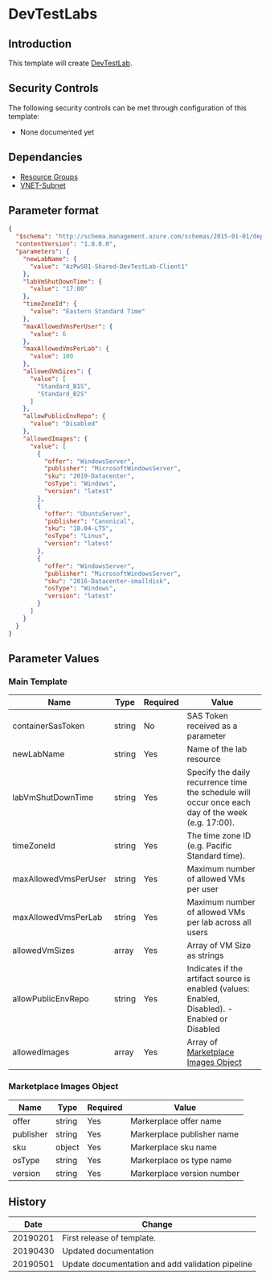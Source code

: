 # DevTestLabs

## Introduction

This template will create [DevTestLab](https://docs.microsoft.com/en-us/azure/templates/microsoft.devtestlab/2018-09-15/labs).

## Security Controls

The following security controls can be met through configuration of this template:

* None documented yet

## Dependancies

* [Resource Groups](https://github.com/canada-ca/accelerators_accelerateurs-azure/blob/master/Templates/arm/resourcegroups/latest/readme.md)
* [VNET-Subnet](https://github.com/canada-ca/accelerators_accelerateurs-azure/blob/master/Templates/arm/vnet-subnet/latest/readme.md)

## Parameter format

```json
{
  "$schema": "http://schema.management.azure.com/schemas/2015-01-01/deploymentParameters.json#",
  "contentVersion": "1.0.0.0",
  "parameters": {
    "newLabName": {
      "value": "AzPwS01-Shared-DevTestLab-Client1"
    },
    "labVmShutDownTime": {
      "value": "17:00"
    },
    "timeZoneId": {
      "value": "Eastern Standard Time"
    },
    "maxAllowedVmsPerUser": {
      "value": 6
    },
    "maxAllowedVmsPerLab": {
      "value": 100
    },
    "allowedVmSizes": {
      "value": [
        "Standard_B1S",
        "Standard_B2S"
      ]
    },
    "allowPublicEnvRepo": {
      "value": "Disabled"
    },
    "allowedImages": {
      "value": [
        {
          "offer": "WindowsServer",
          "publisher": "MicrosoftWindowsServer",
          "sku": "2019-Datacenter",
          "osType": "Windows",
          "version": "latest"
        },
        {
          "offer": "UbuntuServer",
          "publisher": "Canonical",
          "sku": "18.04-LTS",
          "osType": "Linux",
          "version": "latest"
        },
        {
          "offer": "WindowsServer",
          "publisher": "MicrosoftWindowsServer",
          "sku": "2016-Datacenter-smalldisk",
          "osType": "Windows",
          "version": "latest"
        }
      ]
    }
  }
}
```

## Parameter Values

### Main Template

| Name                 | Type   | Required | Value                                                                                             |
| -------------------- | ------ | -------- | ------------------------------------------------------------------------------------------------- |
| containerSasToken    | string | No       | SAS Token received as a parameter                                                                 |
| newLabName           | string | Yes      | Name of the lab resource                                                                          |
| labVmShutDownTime    | string | Yes      | Specify the daily recurrence time the schedule will occur once each day of the week (e.g. 17:00). |
| timeZoneId           | string | Yes      | The time zone ID (e.g. Pacific Standard time).                                                    |
| maxAllowedVmsPerUser | string | Yes      | Maximum number of allowed VMs per user                                                            |
| maxAllowedVmsPerLab  | string | Yes      | Maximum number of allowed VMs per lab across all users                                            |
| allowedVmSizes       | array  | Yes      | Array of VM Size as strings                                                                       |
| allowPublicEnvRepo   | string | Yes      | Indicates if the artifact source is enabled (values: Enabled, Disabled). - Enabled or Disabled    |
| allowedImages        | array  | Yes      | Array of [Marketplace Images Object](#marketplace-images-object)                                  |

### Marketplace Images Object

| Name      | Type   | Required | Value                      |
| --------- | ------ | -------- | -------------------------- |
| offer     | string | Yes      | Markerplace offer name     |
| publisher | string | Yes      | Markerplace publisher name |
| sku       | object | Yes      | Markerplace sku name       |
| osType    | string | Yes      | Markerplace os type name   |
| version   | string | Yes      | Markerplace version number |

## History

| Date     | Change                                           |
| -------- | ------------------------------------------------ |
| 20190201 | First release of template.                       |
| 20190430 | Updated documentation                            |
| 20190501 | Update documentation and add validation pipeline |